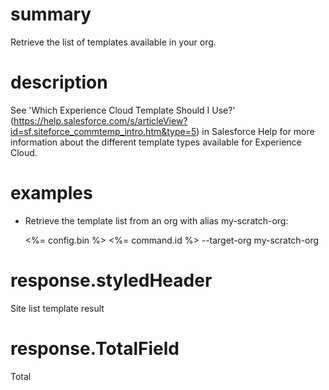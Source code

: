 # summary

Retrieve the list of templates available in your org.

# description

See 'Which Experience Cloud Template Should I Use?' (https://help.salesforce.com/s/articleView?id=sf.siteforce_commtemp_intro.htm&type=5) in Salesforce Help for more information about the different template types available for Experience Cloud.

# examples

- Retrieve the template list from an org with alias my-scratch-org:

  <%= config.bin %> <%= command.id %> --target-org my-scratch-org

# response.styledHeader

Site list template result

# response.TotalField

Total
